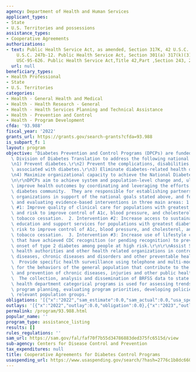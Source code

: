 ```yaml
---
agency: Department of Health and Human Services
applicant_types:
- State
- U.S. Territories and possessions
assistance_types:
- Cooperative Agreements
authorizations:
- text: Public Health Service Act, as amended, Section 317K, 42 U.S.C. 241(a); 42
    U.S.C. 247b-12. Public Health Service Act, Section 301(a) 317(k)(3), Public Law
    USC-95-626. Public Health Service Act,Title 42,Part ,Section 243, 247B(k)(2).
  url: null
beneficiary_types:
- Health Professional
- State
- U.S. Territories
categories:
- Health - General Health and Medical
- Health - Health Research - General
- Health - Health Services Planning and Technical Assistance
- Health - Prevention and Control
- Health - Program Development
cfda: '93.988'
fiscal_year: '2022'
grants_url: https://grants.gov/search-grants?cfda=93.988
is_subpart_f: 1
layout: program
objective: "Diabetes Prevention and Control Programs (DPCPs) are funded by the CDC's\
  \ Division of Diabetes Translation to address the following national level goals:\r\
  \n1) Prevent diabetes.\r\n2) Prevent the complications, disabilities, and burden\
  \ associated with diabetes.\r\n3) Eliminate diabetes-related health disparities.\r\
  \n4) Maximize organizational capacity to achieve the National Diabetes Program goals.\r\
  \n\r\nDPCPs aim to achieve system and population-level change and, ultimately, to\
  \ improve health outcomes by coordinating and leveraging the efforts of the statewide\
  \ diabetes community.  They are responsible for establishing partnerships with key\
  \ organizations in support of the national goals stated above, and for implementing\
  \ and evaluating evidence-based interventions in three main areas: 1. Intervention\
  \ #1: Improve quality of clinical care for populations with greatest diabetes burden\
  \ and risk to improve control of A1c, blood pressure, and cholesterol, and to promote\
  \ tobacco cessation.  2. Intervention #2: Increase access to sustainable self-management\
  \ education and support services for populations with greatest diabetes burden and\
  \ risk to improve control of A1c, blood pressure, and cholesterol, and to promote\
  \ tobacco cessation.  3. Intervention #3: Increase use of lifestyle change programs\
  \ that have achieved CDC recognition (or pending recognition) to prevent or delay\
  \ onset of type 2 diabetes among people at high risk.\r\n\r\nAssist State and local\
  \ health authorities and other health related organizations in controlling communicable\
  \ diseases, chronic diseases and disorders and other preventable health conditions.\
  \  Provide specific health surveillance using telephone and multi-mode survey methodologies\
  \ for the behaviors of the general population that contribute to the occurrences\
  \ and prevention of chronic diseases, injuries and other public health threats.\
  \  The collection, analysis and dissemination of BRFSS data to state and territorial\
  \ health department categorical programs is used for assessing trends, directing\
  \ program planning, evaluating program priorities, developing policies and targeting\
  \ relevant population groups."
obligations: '[{"x":"2022","sam_estimate":0.0,"sam_actual":0.0,"usa_spending_actual":0.0},{"x":"2023","sam_estimate":178357982.0,"sam_actual":0.0,"usa_spending_actual":92428991.0},{"x":"2024","sam_estimate":178357982.0,"sam_actual":0.0,"usa_spending_actual":92428991.0}]'
outlays: '[{"x":"2022","outlay":0.0,"obligation":0.0},{"x":"2023","outlay":58761767.16,"obligation":182357982.0},{"x":"2024","outlay":0.0,"obligation":2500000.0}]'
permalink: /program/93.988.html
popular_name: ''
program_type: assistance_listing
results: []
rules_regulations: ''
sam_url: https://sam.gov/fal/faf70f7b55d34786883ded375fc6515d/view
sub-agency: Centers for Disease Control and Prevention
tax_expenditures: null
title: Cooperative Agreements for Diabetes Control Programs
usaspending_url: https://www.usaspending.gov/search/?hash=2776c1b8dc660b9d0314a9d7f8706416
---
```

